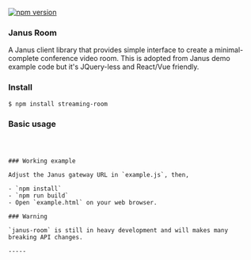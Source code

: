 [![npm version](https://badge.fury.io/js/janus-room.png)](https://badge.fury.io/js/janus-room)

### Janus Room

A Janus client library that provides simple interface to create a minimal-complete conference video room. This is adopted from Janus demo example code but it's JQuery-less and React/Vue friendly.

### Install

```
$ npm install streaming-room
```

### Basic usage

```



### Working example

Adjust the Janus gateway URL in `example.js`, then,

- `npm install`
- `npm run build`
- Open `example.html` on your web browser.

### Warning

`janus-room` is still in heavy development and will makes many breaking API changes.

-----
```
